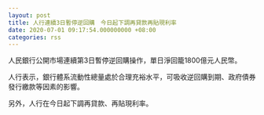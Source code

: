```yaml
---
layout: post
title: 人行連續3日暫停逆回購　今日起下調再貸款再貼現利率
date: 2020-07-01 09:17:54.000000000 +08:00
categories: rss
---
```


人民銀行公開市場連續第3日暫停逆回購操作，單日淨回籠1800億元人民幣。

人行表示，銀行體系流動性總量處於合理充裕水平，可吸收逆回購到期、政府債券發行繳款等因素的影響。

另外，人行在今日起下調再貸款、再貼現利率。
